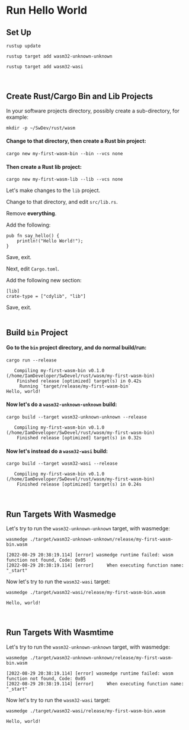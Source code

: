 # Run Hello World  
  
## Set Up  
  
```
rustup update
```
```
rustup target add wasm32-unknown-unknown
```
```
rustup target add wasm32-wasi
```
<br/>  
  

## Create Rust/Cargo Bin and Lib Projects  
  
In your software projects directory, possibly create a sub-directory, for example:  
```
mkdir -p ~/SwDev/rust/wasm
```
  
#### Change to that directory, then create a Rust bin project:  
```
cargo new my-first-wasm-bin --bin --vcs none
```
  
#### Then create a Rust lib project:  
```
cargo new my-first-wasm-lib --lib --vcs none
```
  
Let's make changes to the ```lib``` project.  
  
Change to that directory, and edit ```src/lib.rs```.  
  
Remove **everything**.  
  
Add the following:  
```
pub fn say_hello() {
    println!("Hello World!");
}
```
  
Save, exit.  
  
Next, edit ```Cargo.toml```.  
   
Add the following new section:  
```
[lib]
crate-type = ["cdylib", "lib"]
```
  
Save, exit.  
<br/>  
  
  
## Build ```bin``` Project  

#### Go to the ```bin``` project directory, and do normal build/run:
```
cargo run --release
```
```
   Compiling my-first-wasm-bin v0.1.0 (/home/IamDeveloper/SwDevel/rust/wasm/my-first-wasm-bin)
    Finished release [optimized] target(s) in 0.42s
     Running `target/release/my-first-wasm-bin`
Hello, world!
```
  
#### Now let's do a ```wasm32-unknown-unknown``` build:
```
cargo build --target wasm32-unknown-unknown --release
```
```
   Compiling my-first-wasm-bin v0.1.0 (/home/IamDeveloper/SwDevel/rust/wasm/my-first-wasm-bin)
    Finished release [optimized] target(s) in 0.32s
```
  
#### Now let's instead do a ```wasm32-wasi``` build:
```
cargo build --target wasm32-wasi --release
```
```
   Compiling my-first-wasm-bin v0.1.0 (/home/IamDeveloper/SwDevel/rust/wasm/my-first-wasm-bin)
    Finished release [optimized] target(s) in 0.24s
```
<br/>
    
## Run Targets With Wasmedge  

Let's try to run the ```wasm32-unknown-unknown``` target, with wasmedge:  
```
wasmedge ./target/wasm32-unknown-unknown/release/my-first-wasm-bin.wasm
```
```
[2022-08-29 20:38:19.114] [error] wasmedge runtime failed: wasm function not found, Code: 0x05
[2022-08-29 20:38:19.114] [error]     When executing function name: "_start"
```
  

Now let's try to run the ```wasm32-wasi``` target:  
```
wasmedge ./target/wasm32-wasi/release/my-first-wasm-bin.wasm
```
```
Hello, world!
```
<br/>

## Run Targets With Wasmtime 

Let's try to run the ```wasm32-unknown-unknown``` target, with wasmedge:  
```
wasmedge ./target/wasm32-unknown-unknown/release/my-first-wasm-bin.wasm
```
```
[2022-08-29 20:38:19.114] [error] wasmedge runtime failed: wasm function not found, Code: 0x05
[2022-08-29 20:38:19.114] [error]     When executing function name: "_start"
```
  

Now let's try to run the ```wasm32-wasi``` target:  
```
wasmedge ./target/wasm32-wasi/release/my-first-wasm-bin.wasm
```
```
Hello, world!
```
<br/>

